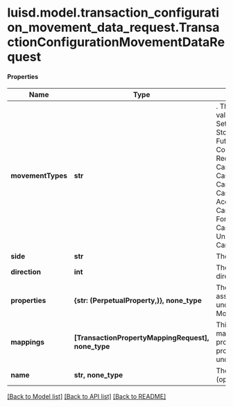 # luisd.model.transaction_configuration_movement_data_request.TransactionConfigurationMovementDataRequest

#### Properties
Name | Type | Description | Notes
------------ | ------------- | ------------- | -------------
**movementTypes** | **str** | . The available values are: Settlement, Traded, StockMovement, FutureCash, Commitment, Receivable, CashSettlement, CashForward, CashCommitment, CashReceivable, Accrual, CashAccrual, ForwardFx, CashFxForward, UnsettledCashTypes, Carry, CarryAsPnl | 
**side** | **str** | The movement side | 
**direction** | **int** | The movement direction | 
**properties** | **{str: (PerpetualProperty,)}, none_type** | The properties associated with the underlying Movement. | [optional] 
**mappings** | **[TransactionPropertyMappingRequest], none_type** | This allows you to map a transaction property to a property on the underlying holding. | [optional] 
**name** | **str, none_type** | The movement name (optional) | [optional] 

[[Back to Model list]](../../README.md#documentation-for-models) [[Back to API list]](../../README.md#documentation-for-api-endpoints) [[Back to README]](../../README.md)

